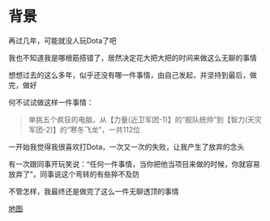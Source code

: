 # 背景
再过几年，可能就没人玩Dota了吧

我也不知道我是哪根筋搭错了，居然决定花大把大把的时间来做这么无聊的事情

想想过去的这么多年，似乎还没有哪一件事情，由自己发起，并坚持到最后，做完，做好

何不试试做这样一件事情：
> 单挑五个疯狂的电脑，从【力量(近卫军团-1)】的“舰队统帅”到【智力(天灾军团-2)】的“寒冬飞龙”，一共112位

一开始我觉得我很喜欢打Dota，一次又一次的失败，让我产生了放弃的念头

有一次跟同事开玩笑说：“任何一件事情，当你把他当项目来做的时候，你就容易放弃了”，同事说这个弯转的有些猝不及防

不管怎样，我最终还是做完了这么一件无聊透顶的事情

[地图](https://github.com/anyscoding/DotaAI/tree/master/%E5%9C%B0%E5%9B%BE)
